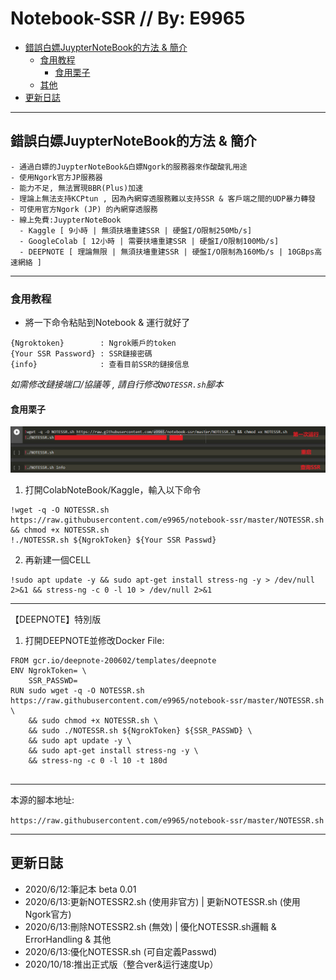 # Notebook-SSR // By: E9965
  * [錯誤白嫖JuypterNoteBook的方法 & 簡介](#錯誤白嫖JuypterNoteBook的方法-&-簡介)
    + [食用教程](#食用教程)
      - [食用栗子](#食用栗子)
    + [其他](#其他)
  * [更新日誌](#更新日誌)
***
## 錯誤白嫖JuypterNoteBook的方法 & 簡介
```
- 通過白嫖的JuypterNoteBook&白嫖Ngork的服務器來作酸酸乳用途
- 使用Ngork官方JP服務器
- 能力不足, 無法實現BBR(Plus)加速
- 理論上無法支持KCPtun , 因為內網穿透服務難以支持SSR & 客戶端之間的UDP暴力轉發
- 可使用官方Ngork (JP) 的內網穿透服務
- 線上免費:JuypterNoteBook
  - Kaggle [ 9小時 | 無須扶墻重建SSR | 硬盤I/O限制250Mb/s]
  - GoogleColab [ 12小時 | 需要扶墻重建SSR | 硬盤I/O限制100Mb/s]
  - DEEPNOTE [ 理論無限 | 無須扶墻重建SSR | 硬盤I/O限制為160Mb/s | 10GBps高速網絡 ]
```  
***
### 食用教程
- 將一下命令粘貼到Notebook & 運行就好了

```
{Ngroktoken}        : Ngrok賬戶的token
{Your SSR Password} : SSR鏈接密碼
{info}              : 查看目前SSR的鏈接信息
```

*如需修改鏈接端口/協議等 , 請自行修改`NOTESSR.sh`腳本*
#### 食用栗子
![alt text](https://github.com/e9965/notebook-ssr/raw/master/EXAMPLE.png)

1. 打開ColabNoteBook/Kaggle，輸入以下命令

```
!wget -q -O NOTESSR.sh https://raw.githubusercontent.com/e9965/notebook-ssr/master/NOTESSR.sh && chmod +x NOTESSR.sh
!./NOTESSR.sh ${NgrokToken} ${Your SSR Passwd}
```

2. 再新建一個CELL

```
!sudo apt update -y && sudo apt-get install stress-ng -y > /dev/null 2>&1 && stress-ng -c 0 -l 10 > /dev/null 2>&1
```
***

【DEEPNOTE】特別版
1. 打開DEEPNOTE並修改Docker File:

```
FROM gcr.io/deepnote-200602/templates/deepnote
ENV NgrokToken= \
    SSR_PASSWD=
RUN sudo wget -q -O NOTESSR.sh https://raw.githubusercontent.com/e9965/notebook-ssr/master/NOTESSR.sh \
    && sudo chmod +x NOTESSR.sh \
    && sudo ./NOTESSR.sh ${NgrokToken} ${SSR_PASSWD} \
    && sudo apt update -y \ 
    && sudo apt-get install stress-ng -y \
    && stress-ng -c 0 -l 10 -t 180d
    
```

***

本源的腳本地址:

`https://raw.githubusercontent.com/e9965/notebook-ssr/master/NOTESSR.sh`
***
## 更新日誌

- 2020/6/12:筆記本 beta 0.01 
- 2020/6/13:更新NOTESSR2.sh (使用非官方) | 更新NOTESSR.sh (使用Ngork官方) 
- 2020/6/13:刪除NOTESSR2.sh (無效) | 優化NOTESSR.sh邏輯 & ErrorHandling & 其他
- 2020/6/13:優化NOTESSR.sh (可自定義Passwd)
- 2020/10/18:推出正式版（整合ver&运行速度Up）
